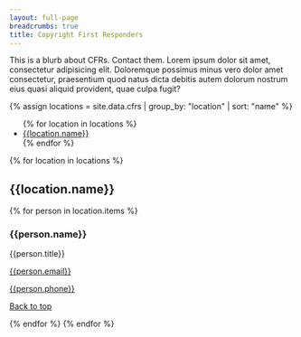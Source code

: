 ```yaml
---
layout: full-page
breadcrumbs: true
title: Copyright First Responders
---
```


This is a blurb about CFRs. Contact them. Lorem ipsum dolor sit amet, consectetur adipisicing elit. Doloremque possimus minus vero dolor amet consectetur, praesentium quod natus dicta debitis autem dolorum nostrum eius quasi aliquid provident, quae culpa fugit?

{% assign locations = site.data.cfrs | group_by: "location" | sort: "name" %}

<ul class="long-list">
{% for location in locations %}
<li><a href="#{{location.name | slugify}}">{{location.name}}</a></li>
{% endfor %}
</ul>

{% for location in locations %}
<h2 id="{{location.name | slugify}}" class="long-list-heading">{{location.name}}</h2>

{% for person in location.items %}
<div class="long-list-content address">
<h3> {{person.name}} </h3>
<p> {{person.title}} </p>
<p><a href="mailto:{{person.email}}">{{person.email}}</a></p>
<p><a href="tel:+1{{person.phone | remove: "-"}}">{{person.phone}}</a></p>
<a href="#top">Back to top</a>
</div>

{% endfor %}
{% endfor %}


